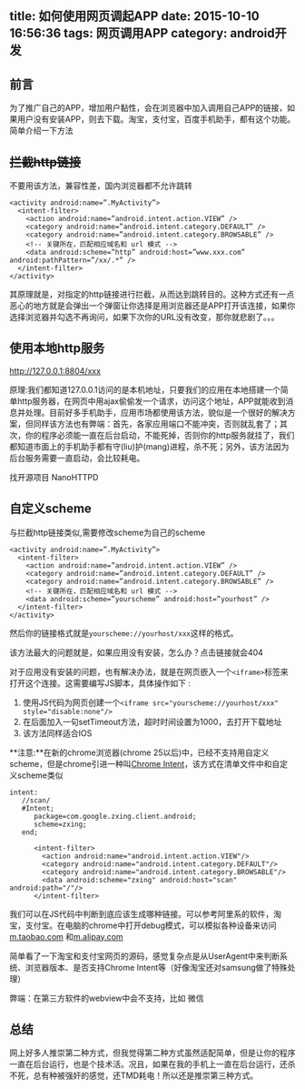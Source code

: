 title: 如何使用网页调起APP
date: 2015-10-10 16:56:36
tags: 网页调用APP
category: android开发
---
## 前言
为了推广自己的APP，增加用户黏性，会在浏览器中加入调用自己APP的链接，如果用户没有安装APP，则去下载。淘宝，支付宝，百度手机助手，都有这个功能。简单介绍一下方法
<!-- more -->

## ~~拦截http链接~~
不要用该方法，兼容性差，国内浏览器都不允许跳转
```
<activity android:name=”.MyActivity”>
  <intent-filter>
    <action android:name=”android.intent.action.VIEW” />
    <category android:name=”android.intent.category.DEFAULT” />
    <category android:name=”android.intent.category.BROWSABLE” />
    <!-- 关键所在，匹配相应域名和 url 模式 -->
    <data android:scheme=”http” android:host=”www.xxx.com” 
android:pathPattern=”/xx/.*” />
  </intent-filter>
</activity>
```
其原理就是，对指定的http链接进行拦截，从而达到跳转目的。这种方式还有一点恶心的地方就是会弹出一个弹窗让你选择是用浏览器还是APP打开该连接，如果你选择浏览器并勾选不再询问，如果下次你的URL没有改变，那你就悲剧了。。。

## 使用本地http服务
http://127.0.0.1:8804/xxx

原理:我们都知道127.0.0.1访问的是本机地址，只要我们的应用在本地搭建一个简单http服务器，在网页中用ajax偷偷发一个请求，访问这个地址，APP就能收到消息并处理。目前好多手机助手，应用市场都使用该方法，貌似是一个很好的解决方案，但同样该方法也有弊端：首先，各家应用端口不能冲突，否则就乱套了；其次，你的程序必须能一直在后台启动，不能死掉，否则你的http服务就挂了，我们都知道市面上的手机助手都有守(liu)护(mang)进程，杀不死；另外，该方法因为后台服务需要一直启动，会比较耗电。

找开源项目 NanoHTTPD

## 自定义scheme
与拦截http链接类似,需要修改scheme为自己的scheme
```
<activity android:name=”.MyActivity”>
  <intent-filter>
    <action android:name=”android.intent.action.VIEW” />
    <category android:name=”android.intent.category.DEFAULT” />
    <category android:name=”android.intent.category.BROWSABLE” />
    <!-- 关键所在，匹配相应域名和 url 模式 -->
    <data android:scheme=”yourscheme” android:host=”yourhost” />
  </intent-filter>
</activity>
```
然后你的链接格式就是`yourscheme://yourhost/xxx`这样的格式。

该方法最大的问题就是，如果应用没有安装，怎么办？点击链接就会404

对于应用没有安装的问题，也有解决办法，就是在网页嵌入一个`<iframe>`标签来打开这个连接。这需要编写JS脚本，具体操作如下 :

1. 使用JS代码为网页创建一个```<iframe src="yourscheme://yourhost/xxx" style="disable:none"/>```
2. 在后面加入一句setTimeout方法，超时时间设置为1000，去打开下载地址
3. 该方法同样适合IOS

**注意:**在新的chrome浏览器(chrome 25以后)中，已经不支持用自定义scheme，但是chrome引进一种叫[Chrome Intent](https://developer.chrome.com/multidevice/android/intents "Chrome Intent")，该方式在清单文件中和自定义scheme类似
```
intent:
   //scan/
   #Intent; 
      package=com.google.zxing.client.android; 
      scheme=zxing; 
   end; 
```
```
      <intent-filter>
        <action android:name="android.intent.action.VIEW"/>
        <category android:name="android.intent.category.DEFAULT"/>
        <category android:name="android.intent.category.BROWSABLE"/>
        <data android:scheme="zxing" android:host="scan" android:path="/"/>
      </intent-filter>
```

我们可以在JS代码中判断到底应该生成哪种链接。可以参考阿里系的软件，淘宝，支付宝。在电脑的chrome中打开debug模式，可以模拟各种设备来访问[m.taobao.com](http://m.taobao.com) 和[m.alipay.com](http://m.alipay.com)

简单看了一下淘宝和支付宝网页的源码，感觉复杂点是从UserAgent中来判断系统、浏览器版本、是否支持Chrome Intent等（好像淘宝还对samsung做了特殊处理）

弊端：在第三方软件的webview中会不支持，比如 微信

## 总结
网上好多人推崇第二种方式，但我觉得第二种方式虽然适配简单，但是让你的程序一直在后台运行，也是个技术活。况且，如果在我的手机上一直在后台运行，还杀不死，总有种被强奸的感觉，还TMD耗电！所以还是推崇第三种方式。

